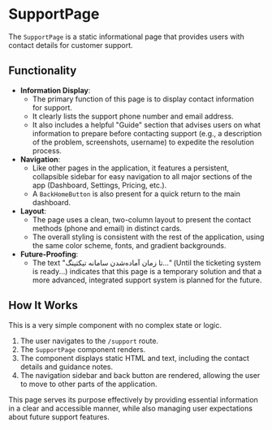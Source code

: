 # SupportPage

The `SupportPage` is a static informational page that provides users with contact details for customer support.

## Functionality

- **Information Display**:
  - The primary function of this page is to display contact information for support.
  - It clearly lists the support phone number and email address.
  - It also includes a helpful "Guide" section that advises users on what information to prepare before contacting support (e.g., a description of the problem, screenshots, username) to expedite the resolution process.
- **Navigation**:
  - Like other pages in the application, it features a persistent, collapsible sidebar for easy navigation to all major sections of the app (Dashboard, Settings, Pricing, etc.).
  - A `BackHomeButton` is also present for a quick return to the main dashboard.
- **Layout**:
  - The page uses a clean, two-column layout to present the contact methods (phone and email) in distinct cards.
  - The overall styling is consistent with the rest of the application, using the same color scheme, fonts, and gradient backgrounds.
- **Future-Proofing**:
  - The text "تا زمان آماده‌شدن سامانه تیکتینگ..." (Until the ticketing system is ready...) indicates that this page is a temporary solution and that a more advanced, integrated support system is planned for the future.

## How It Works

This is a very simple component with no complex state or logic.

1. The user navigates to the `/support` route.
2. The `SupportPage` component renders.
3. The component displays static HTML and text, including the contact details and guidance notes.
4. The navigation sidebar and back button are rendered, allowing the user to move to other parts of the application.

This page serves its purpose effectively by providing essential information in a clear and accessible manner, while also managing user expectations about future support features.
